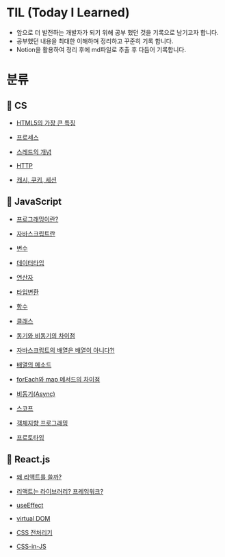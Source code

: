 # TIL (Today I Learned)

- 앞으로 더 발전하는 개발자가 되기 위해 공부 했던 것을 기록으로 남기고자 합니다.
- 공부했던 내용을 최대한 이해하며 정리하고 꾸준히 기록 합니다.
- Notion을 활용하여 정리 후에 md파일로 추출 후 다듬어 기록합니다.

# 분류

## 🐯 CS

- [HTML5의 가장 큰 특징](/CS/HTML5의%20가장%20큰%20특징.md)

- [프로세스](CS/프로세스.md)

- [스레드의 개념](CS/스레드의%20개념.md)

- [HTTP](CS/HTTP%20.md)

- [캐시, 쿠키, 세션](CS/캐시,%20쿠키,%20세션.md)

## 🐯 JavaScript

- [프로그래밍이란?](JavaScript/프로그래밍이란.md)

- [자바스크립트란](JavaScript/자바스크립트란.md)

- [변수](JavaScript/변수.md)

- [데이터타입](JavaScript/데이터타입.md)

- [연산자](JavaScript/연산자.md)

- [타입변환](JavaScript/타입변환.md)

- [함수](JavaScript/함수.md)

- [클래스](JavaScript/클래스.md)

- [동기와 비동기의 차이점](JavaScript/동기와%20비동기의%20차이점.md)

- [자바스크립트의 배열은 배열이 아니다?!](JavaScript/자바스크립트의%20배열은%20배열이%20아니다.md)

- [배열의 메소드](JavaScript/배열의%20메소드.md)

- [forEach와 map 메서드의 차이점](JavaScript/forEach와%20map%20메서드의%20차이.md)

- [비동기(Async)](<JavaScript/비동기%20(Async).md>)

- [스코프](JavaScript/스코프.md)

- [객체지향 프로그래밍](JavaScript/객체지향%20프로그래밍.md)

- [프로토타입](JavaScript/프로토타입.md)

## 🐯 React.js

- [왜 리액트를 쓸까?](React/왜%20리액트를%20쓸까.md)

- [리액트는 라이브러리? 프레임워크?](React/리액트는%20라이브러리?%20프레임워크?.md)

- [useEffect](React/useEffect.md)

- [virtual DOM](React/virtual%20DOM에%20대해서%20.md)

- [CSS 전처리기](<HTML&CSS/CSS%20전처리기%20(SCSS,%20SASS).md>)

- [CSS-in-JS](<HTML&CSS/CSS-in-JS%20(styled-components).md>)
